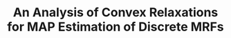 ---
title: "An Analysis of Convex Relaxations for MAP Estimation of Discrete MRFs"
year: 2009
pdf_url: "http://www.robots.ox.ac.uk/~phst/Papers/2009/kumar09b.pdf"
category: "vision"
author_list: "V. Kolmogorov, M Pawan Kumar, Philip H.S. Torr, M Pawan Kumar, V. Kolmogorov, Philip H.S. Torr"
grant: "NULL"
pub_in: "In Journal of Machine Learning Research (JMLR)"
---